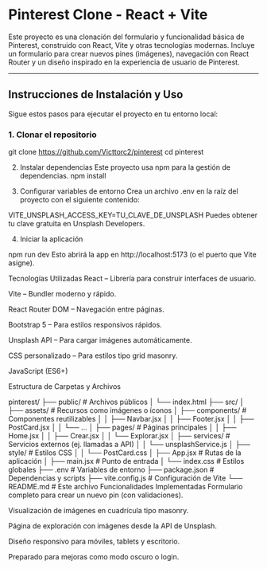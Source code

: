 #  Pinterest Clone - React + Vite

Este proyecto es una clonación del formulario y funcionalidad básica de Pinterest, construido con React, Vite y otras tecnologías modernas. Incluye un formulario para crear nuevos pines (imágenes), navegación con React Router y un diseño inspirado en la experiencia de usuario de Pinterest.

---

##  Instrucciones de Instalación y Uso

Sigue estos pasos para ejecutar el proyecto en tu entorno local:

### 1. Clonar el repositorio

git clone https://github.com/Victtorc2/pinterest
cd pinterest

2. Instalar dependencias
Este proyecto usa npm para la gestión de dependencias.
npm install

3. Configurar variables de entorno
Crea un archivo .env en la raíz del proyecto con el siguiente contenido:

VITE_UNSPLASH_ACCESS_KEY=TU_CLAVE_DE_UNSPLASH
Puedes obtener tu clave gratuita en Unsplash Developers.

4. Iniciar la aplicación

npm run dev
Esto abrirá la app en http://localhost:5173 (o el puerto que Vite asigne).

Tecnologías Utilizadas
React – Librería para construir interfaces de usuario.

Vite – Bundler moderno y rápido.

React Router DOM – Navegación entre páginas.

Bootstrap 5 – Para estilos responsivos rápidos.

Unsplash API – Para cargar imágenes automáticamente.

CSS personalizado – Para estilos tipo grid masonry.

JavaScript (ES6+)

Estructura de Carpetas y Archivos

pinterest/
├── public/                  # Archivos públicos
│   └── index.html
├── src/
│   ├── assets/              # Recursos como imágenes o íconos
│   ├── components/          # Componentes reutilizables
│   │   ├── Navbar.jsx
│   │   ├── Footer.jsx
│   │   ├── PostCard.jsx
│   │   └── ...
│   ├── pages/               # Páginas principales
│   │   ├── Home.jsx
│   │   ├── Crear.jsx
│   │   └── Explorar.jsx
│   ├── services/            # Servicios externos (ej. llamadas a API)
│   │   └── unsplashService.js
│   ├── style/               # Estilos CSS
│   │   └── PostCard.css
│   ├── App.jsx              # Rutas de la aplicación
│   ├── main.jsx             # Punto de entrada
│   └── index.css            # Estilos globales
├── .env                     # Variables de entorno
├── package.json             # Dependencias y scripts
├── vite.config.js           # Configuración de Vite
└── README.md                # Este archivo
Funcionalidades Implementadas
Formulario completo para crear un nuevo pin (con validaciones).

Visualización de imágenes en cuadrícula tipo masonry.

Página de exploración con imágenes desde la API de Unsplash.

Diseño responsivo para móviles, tablets y escritorio.

Preparado para mejoras como modo oscuro o login.

